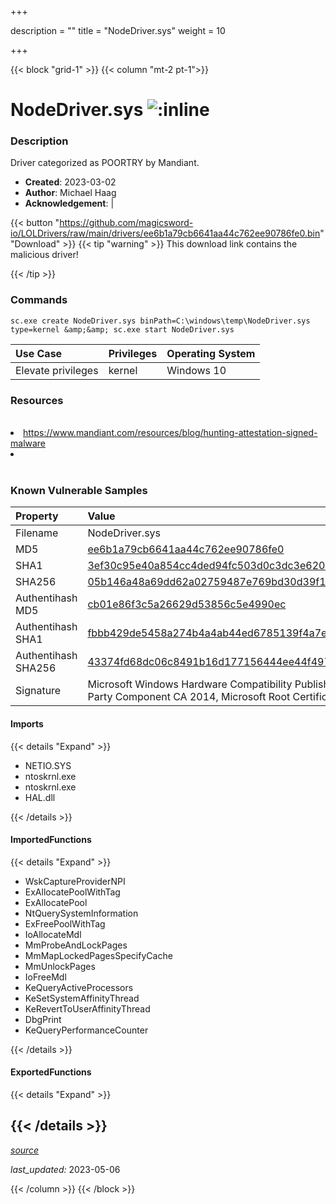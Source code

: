 +++

description = ""
title = "NodeDriver.sys"
weight = 10

+++


{{< block "grid-1" >}}
{{< column "mt-2 pt-1">}}


# NodeDriver.sys ![:inline](/images/twitter_verified.png) 


### Description

Driver categorized as POORTRY by Mandiant.

- **Created**: 2023-03-02
- **Author**: Michael Haag
- **Acknowledgement**:  | [](https://twitter.com/)

{{< button "https://github.com/magicsword-io/LOLDrivers/raw/main/drivers/ee6b1a79cb6641aa44c762ee90786fe0.bin" "Download" >}}
{{< tip "warning" >}}
This download link contains the malicious driver!

{{< /tip >}}

### Commands

```
sc.exe create NodeDriver.sys binPath=C:\windows\temp\NodeDriver.sys type=kernel &amp;&amp; sc.exe start NodeDriver.sys
```

| Use Case | Privileges | Operating System | 
|:---- | ---- | ---- |
| Elevate privileges | kernel | Windows 10 |

### Resources
<br>
<li><a href="https://www.mandiant.com/resources/blog/hunting-attestation-signed-malware">https://www.mandiant.com/resources/blog/hunting-attestation-signed-malware</a></li>
<li><a href=""></a></li>
<br>

### Known Vulnerable Samples

| Property           | Value |
|:-------------------|:------|
| Filename           | NodeDriver.sys |
| MD5                | [ee6b1a79cb6641aa44c762ee90786fe0](https://www.virustotal.com/gui/file/ee6b1a79cb6641aa44c762ee90786fe0) |
| SHA1               | [3ef30c95e40a854cc4ded94fc503d0c3dc3e620e](https://www.virustotal.com/gui/file/3ef30c95e40a854cc4ded94fc503d0c3dc3e620e) |
| SHA256             | [05b146a48a69dd62a02759487e769bd30d39f16374bc76c86453b4ae59e7ffa4](https://www.virustotal.com/gui/file/05b146a48a69dd62a02759487e769bd30d39f16374bc76c86453b4ae59e7ffa4) |
| Authentihash MD5   | [cb01e86f3c5a26629d53856c5e4990ec](https://www.virustotal.com/gui/search/authentihash%253Acb01e86f3c5a26629d53856c5e4990ec) |
| Authentihash SHA1  | [fbbb429de5458a274b4a4ab44ed6785139f4a7e4](https://www.virustotal.com/gui/search/authentihash%253Afbbb429de5458a274b4a4ab44ed6785139f4a7e4) |
| Authentihash SHA256| [43374fd68dc06c8491b16d177156444ee44f497bbceafd0165f40ba48bf6802f](https://www.virustotal.com/gui/search/authentihash%253A43374fd68dc06c8491b16d177156444ee44f497bbceafd0165f40ba48bf6802f) |
| Signature         | Microsoft Windows Hardware Compatibility Publisher, Microsoft Windows Third Party Component CA 2014, Microsoft Root Certificate Authority 2010   |


#### Imports
{{< details "Expand" >}}
* NETIO.SYS
* ntoskrnl.exe
* ntoskrnl.exe
* HAL.dll

{{< /details >}}
#### ImportedFunctions
{{< details "Expand" >}}
* WskCaptureProviderNPI
* ExAllocatePoolWithTag
* ExAllocatePool
* NtQuerySystemInformation
* ExFreePoolWithTag
* IoAllocateMdl
* MmProbeAndLockPages
* MmMapLockedPagesSpecifyCache
* MmUnlockPages
* IoFreeMdl
* KeQueryActiveProcessors
* KeSetSystemAffinityThread
* KeRevertToUserAffinityThread
* DbgPrint
* KeQueryPerformanceCounter

{{< /details >}}
#### ExportedFunctions
{{< details "Expand" >}}

{{< /details >}}
-----



[*source*](https://github.com/magicsword-io/LOLDrivers/tree/main/yaml/nodedriver.yaml)

*last_updated:* 2023-05-06








{{< /column >}}
{{< /block >}}
